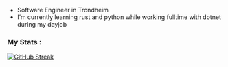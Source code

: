 - Software Engineer in Trondheim
- I’m currently learning rust and python while working fulltime with dotnet during my dayjob

### My Stats :

[![GitHub Streak](http://github-readme-streak-stats.herokuapp.com?user=MartinEllegard&theme=dark&hide_border=true&date_format=j%20M%5B%20Y%5D&mode=weekly&fire=EB3A2F&stroke=AB2A22)](https://git.io/streak-stats)
